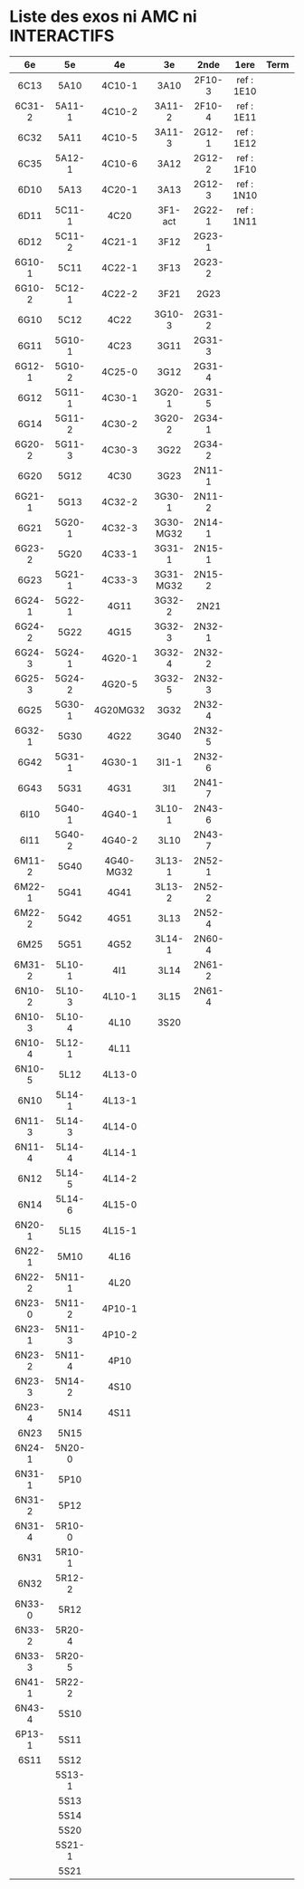 # Liste des exos ni AMC ni INTERACTIFS

|6e|5e|4e|3e|2nde|1ere|Term|Reste|
|:-:|:-:|:-:|:-:|:-:|:-:|:-:|:-:|
|6C13|5A10|4C10-1|3A10|2F10-3|ref : 1E10||CM020|
|6C31-2|5A11-1|4C10-2|3A11-2|2F10-4|ref : 1E11||CM021|
|6C32|5A11|4C10-5|3A11-3|2G12-1|ref : 1E12||PEA11-1|
|6C35|5A12-1|4C10-6|3A12|2G12-2|ref : 1F10||PEA11|
|6D10|5A13|4C20-1|3A13|2G12-3|ref : 1N10||P003|
|6D11|5C11-1|4C20|3F1-act|2G22-1|ref : 1N11||P004|
|6D12|5C11-2|4C21-1|3F12|2G23-1|||P005|
|6G10-1|5C11|4C22-1|3F13|2G23-2|||P006|
|6G10-2|5C12-1|4C22-2|3F21|2G23|||P007|
|6G10|5C12|4C22|3G10-3|2G31-2|||P008|
|6G11|5G10-1|4C23|3G11|2G31-3|||P009|
|6G12-1|5G10-2|4C25-0|3G12|2G31-4|||P010|
|6G12|5G11-1|4C30-1|3G20-1|2G31-5|||P011|
|6G14|5G11-2|4C30-2|3G20-2|2G34-1|||P012|
|6G20-2|5G11-3|4C30-3|3G22|2G34-2|||beta2F31|
|6G20|5G12|4C30|3G23|2N11-1|||beta2N60-X1|
|6G21-1|5G13|4C32-2|3G30-1|2N11-2|||beta2N60-X2|
|6G21|5G20-1|4C32-3|3G30-MG32|2N14-1|||beta3F23|
|6G23-2|5G20|4C33-1|3G31-1|2N15-1|||beta3G15|
|6G23|5G21-1|4C33-3|3G31-MG32|2N15-2|||beta3G41|
|6G24-1|5G22-1|4G11|3G32-2|2N21|||beta3s21|
|6G24-2|5G22|4G15|3G32-3|2N32-1|||beta4C31|
|6G24-3|5G24-1|4G20-1|3G32-4|2N32-2|||beta4G20-3|
|6G25-3|5G24-2|4G20-5|3G32-5|2N32-3|||beta4G20-4|
|6G25|5G30-1|4G20MG32|3G32|2N32-4|||beta6C33-1|
|6G32-1|5G30|4G22|3G40|2N32-5|||beta6test2|
|6G42|5G31-1|4G30-1|3I1-1|2N32-6|||beta6test2021|
|6G43|5G31|4G31|3I1|2N41-7|||betaAsymptotesObliques|
|6I10|5G40-1|4G40-1|3L10-1|2N43-6|||betaComplexes|
|6I11|5G40-2|4G40-2|3L10|2N43-7|||betaDivisionsDePolynomes|
|6M11-2|5G40|4G40-MG32|3L13-1|2N52-1|||betaEq1erDegreDansC|
|6M22-1|5G41|4G41|3L13-2|2N52-2|||betaEq2eDegAvecParam|
|6M22-2|5G42|4G51|3L13|2N52-4|||betaEqCarreDansC|
|6M25|5G51|4G52|3L14-1|2N60-4|||betaEqValAbs|
|6M31-2|5L10-1|4I1|3L14|2N61-2|||betaEquationsLog|
|6N10-2|5L10-3|4L10-1|3L15|2N61-4|||betaExo3d|
|6N10-3|5L10-4|4L10|3S20||||betaExoSimpleMatthieu|
|6N10-4|5L12-1|4L11|||||betaModèle10_simple_question-reponse|
|6N10-5|5L12|4L13-0|||||betaModèle11_paramétrable|
|6N10|5L14-1|4L13-1|||||betaModèle20_plusieurs_types_de_questions|
|6N11-3|5L14-3|4L14-0|||||betaModèle21_paramétrables|
|6N11-4|5L14-4|4L14-1|||||betaModèle30_constructions_géométriques|
|6N12|5L14-5|4L14-2|||||betaModèle31_paramétrables|
|6N14|5L14-6|4L15-0|||||betaModèle40_tableau_proportionnalite|
|6N20-1|5L15|4L15-1|||||betaModèle41_tableau_signes_variations|
|6N22-1|5M10|4L16|||||betaProbaAouB|
|6N22-2|5N11-1|4L20|||||betaProbabilites|
|6N23-0|5N11-2|4P10-1|||||betaPuissances|
|6N23-1|5N11-3|4P10-2|||||betaSpline|
|6N23-2|5N11-4|4P10|||||betaSys2x2CombLin|
|6N23-3|5N14-2|4S10|||||betaTracerParabole|
|6N23-4|5N14|4S11|||||betarotation3d|
|6N23|5N15||||||betatrinome|
|6N24-1|5N20-0||||||moule_a_exo_mathalea|
|6N31-1|5P10||||||moule_a_exo_mathalea2d|
|6N31-2|5P12||||||c3C10-2|
|6N31-4|5R10-0||||||c3C10-4|
|6N31|5R10-1||||||c3C11|
|6N32|5R12-2||||||c3N10|
|6N33-0|5R12||||||c3N20|
|6N33-2|5R20-4||||||c3N22|
|6N33-3|5R20-5||||||c3N23|
|6N41-1|5R22-2|||||||
|6N43-4|5S10|||||||
|6P13-1|5S11|||||||
|6S11|5S12|||||||
||5S13-1|||||||
||5S13|||||||
||5S14|||||||
||5S20|||||||
||5S21-1|||||||
||5S21|||||||
